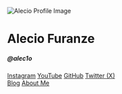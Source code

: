 <main class="container">
<img id="profile-image" src="https://gravatar.com/avatar/1d6ef97e8629d4e2401df0a8c6ebfbc6?s=420" alt="Alecio Profile Image">
<h1 id="name-title">Alecio Furanze</h1>

<h5>@alec1o</h5>

<nav class="cover-nav">
    <a class="cover-link" href="https://www.instagram.com/alec1o">Instagram</a>
    <a class="cover-link" href="https://www.youtube.com/alec1o">YouTube</a>
    <a class="cover-link" href="https://github.com/alec1o">GitHub</a>
    <a class="cover-link" href="https://twitter.com/alec1o">Twitter (X)</a>
</nav>

<nav class="cover-nav">
    <a class="cover-link" href="#/readme.md">Blog</a>
    <a class="cover-link" href="#/about.md">About Me</a>
</nav>
</main>